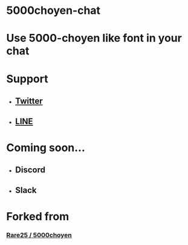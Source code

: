 ﻿# 5000choyen-chat
# Use 5000-choyen like font in your chat
# Support

- ## [Twitter](https://twitter.com/5000choyen_bot)
- ## [LINE](https://lin.ee/s1XChBE)

# Coming soon...
- ## Discord
- ## Slack

# Forked from
### [Rare25 / 5000choyen](https://github.com/Rare25/5000choyen)